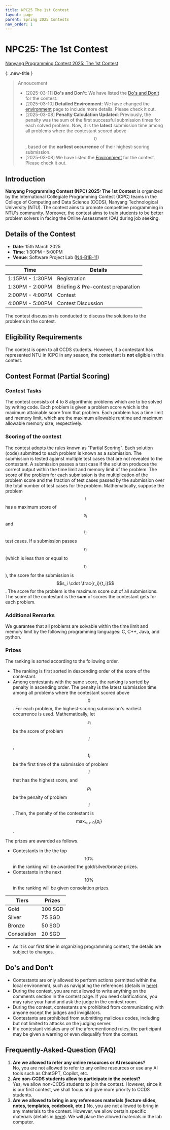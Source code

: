```yaml
---
title: NPC25 The 1st Contest
layout: page
parent: Spring 2025 Contests
nav_order: 1
---
```


# NPC25: The 1st Contest

<script src="https://cdn.logwork.com/widget/countdown.js"></script>
<a href="https://logwork.com/countdown-timer" class="countdown-timer" data-style="flip3" data-timezone="Asia/Singapore" data-date="2025-03-15 14:00">
Nanyang Programming Contest 2025: The 1st Contest
</a>

{: .new-title }
> Annoucement
>
> - [2025-03-11] **Do's and Don't**: We have listed the [Do's and Don't](#dos-and-dont) for the contest.
> - [2025-03-10] **Detailed Environment**: We have changed the [environment](/npc/env) page to include more details. Please check it out.
> - [2025-03-08] **Penalty Calculation Updated**: Previously, the penalty was the sum of the first successful submission times for each solved problem. Now, it is the **latest** submission time among all problems where the contestant scored above $$0$$, based on the **earliest occurrence** of their highest-scoring submission.
> - [2025-03-08] We have listed the [Environment](/npc/env) for the contest. Please check it out.

## Introduction

**Nanyang Programming Contest (NPC) 2025: The 1st Contest** is organized by the International Collegiate Programming Contest (ICPC) teams in the College of Computing and Data Science (CCDS), Nanyang Technological University (NTU). The contest aims to promote competitive programming in NTU's community. Moreover, the contest aims to train students to be better problem solvers in facing the Online Assessment (OA) during job seeking.

## Details of the Contest

- **Date**: 15th March 2025
- **Time**: 1:30PM - 5:00PM
- **Venue**: Software Project Lab ([N4-B1B-11](https://maps.ntu.edu.sg/#/ntu/d386ffa80e4e46f286d17f08/poi/details/8f9aa110547f4ccf8ba3a97e))

| Time            | Details                                |
| --------------- | -------------------------------------- |
| 1:15PM - 1:30PM | Registration                           |
| 1:30PM - 2:00PM | Briefing & Pre-contest preparation     |   
| 2:00PM - 4:00PM | Contest                                |
| 4:00PM - 5:00PM | Contest Discussion                     |

The contest discussion is conducted to discuss the solutions to the problems in the contest.

## Eligibility Requirements

The contest is open to all CCDS students.  However, if a contestant has represented NTU in ICPC in any season, the contestant is **not** eligible in this contest.

## Contest Format (Partial Scoring)

### Contest Tasks

The contest consists of 4 to 8 algorithmic problems which are to be solved by writing code. Each problem is given a problem score which is the maximum attainable score from that problem. Each problem has a time limit and memory limit, which are the maximum allowable runtime and maximum allowable memory size, respectively.

### Scoring of the contest

The contest adopts the rules known as "Partial Scoring". Each solution (code) submitted to each problem is known as a submission. The submission is tested against multiple test cases that are not revealed to the contestant. A submission passes a test case if the solution produces the correct output within the time limit and memory limit of the problem. The score of the problem for each submission is the multiplication of the problem score and the fraction of test cases passed by the submission over the total number of test cases for the problem. Mathematically, suppose the problem $$i$$ has a maximum score of $$s_i$$ and $$t_i$$ test cases. If a submission passes $$r_i$$ (which is less than or equal to $$t_i$$), the score for the submission is $$s_i \cdot \frac{r_i}{t_i}$$. The score for the problem is the maximum score out of all submissions. The score of the contestant is the **sum** of scores the contestant gets for each problem.

### Additional Remarks

We guarantee that all problems are solvable within the time limit and memory limit by the following programming languages: C, C++, Java, and python.

### Prizes

The ranking is sorted according to the following order.

- The ranking is first sorted in descending order of the score of the contestant.
- Among contestants with the same score, the ranking is sorted by penalty in ascending order. The penalty is the latest submission time among all problems where the contestant scored above $$0$$. For each problem, the highest-scoring submission's earliest occurrence is used. Mathematically, let $$s_i$$ be the score of problem $$i$$, $$t_i$$ be the first time of the submission of problem $$i$$ that has the highest score, and $$p_i$$ be the penalty of problem $$i$$. Then, the penalty of the contestant is $$ \max_{s_i>0} \left\{p_i\right\} $$.

The prizes are awarded as follows.

- Contestants in the the top $$10 \%$$ in the ranking will be awarded the gold/silver/bronze prizes.
- Contestants in the next $$10 \%$$ in the ranking will be given consolation prizes.

| Tiers           | Prizes      |
| --------------- | ----------- |
| Gold            | 100 SGD     |  
| Silver          | 75 SGD      |                                
| Bronze          | 50 SGD      |
| Consolation     | 20 SGD      |

* As it is our first time in organizing programming contest, the details are subject to changes.

## Do's and Don't
- Contestants are only allowed to perform actions permitted within the local environemnt, such as navigating the references (details in [here](/../env)).
- During the contest, you are not allowed to write anything on the comments section in the contest page. If you need clarifications, you may raise your hand and ask the judge in the contest room.
- During the contest, contestants are prohibited from communicating with anyone except the judges and invigilators.
- Contestants are prohibited from submitting malicious codes, including but not limited to attacks on the judging server.
- If a contestant violates any of the aforementioned rules, the participant may be given a warning or even disqualify from the contest.

## Frequently-Asked-Question (FAQ)

1. **Are we allowed to refer any online resources or AI resources?**  
No, you are not allowed to refer to any online resources or use any AI tools such as ChatGPT, Copilot, etc.
2. **Are non-CCDS students allow to participate in the contest?**  
Yes, we allow non-CCDS students to join the contest. However, since it is our first contest, we shall focus and give more priority to CCDS students.
3. **Are we allowed to bring in any references materials (lecture slides, notes, templates, codebook, etc.)**
No, you are not allowed to bring in any materials to the contest. However, we allow certain specific materials (details in [here](/../env)). We will place the allowed materials in the lab computer.
